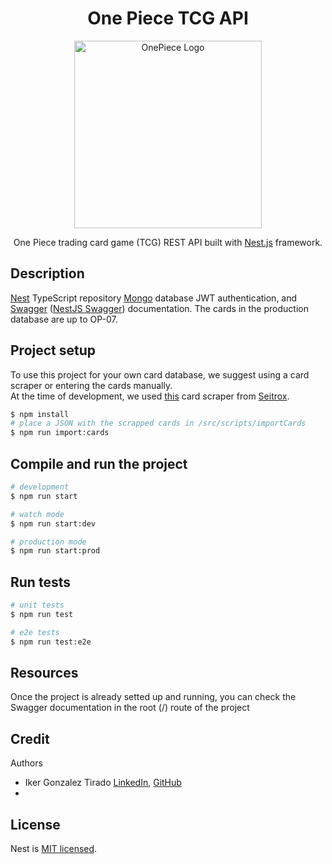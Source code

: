<div align="center">
    <h1 align="center">One Piece TCG API</h1>
    <a href="#" target="blank">
        <img src="https://static.wixstatic.com/media/57a197_e334385962ac4203abe6390f3b6ff4c6~mv2.png/v1/fill/w_683,h_384,al_c,q_85,usm_0.66_1.00_0.01,enc_auto/ONE%20PIECE%20LOGO.png" width="300" alt="OnePiece Logo" />
    </a>
    
</div>

  <p align="center">One Piece trading card game (TCG) REST API built with <a href="http://nestjs.com/" target="_blank">Nest.js</a> framework.</p>

## Description

[Nest](https://github.com/nestjs/nest) TypeScript repository [Mongo](https://github.com/mongodb/mongo) database JWT authentication, and [Swagger](https://github.com/swagger-api/swagger-ui) ([NestJS Swagger](https://github.com/nestjs/swagger)) documentation.
The cards in the production database are up to OP-07.

## Project setup

To use this project for your own card database, we suggest using a card scraper or entering the cards manually.<br>At the time of development, we used [this](https://github.com/seitrox/optcg-sim2cardmarket-converter) card scraper from [Seitrox](https://github.com/seitrox).

```bash
$ npm install
# place a JSON with the scrapped cards in /src/scripts/importCards
$ npm run import:cards
```

## Compile and run the project

```bash
# development
$ npm run start

# watch mode
$ npm run start:dev

# production mode
$ npm run start:prod
```

## Run tests

```bash
# unit tests
$ npm run test

# e2e tests
$ npm run test:e2e
```

## Resources

Once the project is already setted up and running, you can check the Swagger documentation in the root (/) route of the project

## Credit

Authors

-   Iker Gonzalez Tirado [LinkedIn](https://www.linkedin.com/in/iker-gonz%C3%A1lez-tirado/), [GitHub](https://github.com/LinkerG)
-

## License

Nest is [MIT licensed](https://github.com/nestjs/nest/blob/master/LICENSE).
